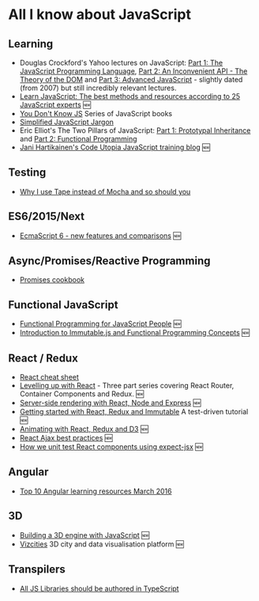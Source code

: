 # All I know about JavaScript

## Learning ##
 * Douglas Crockford's Yahoo lectures on JavaScript: [Part 1: The JavaScript Programming Language](https://www.youtube.com/watch?v=v2ifWcnQs6M), [Part 2: An Inconvenient API - The Theory of the DOM](https://www.youtube.com/watch?v=Y2Y0U-2qJMs) and [Part 3: Advanced JavaScript](https://www.youtube.com/watch?v=DwYPG6vreJg) - slightly dated (from 2007) but still incredibly relevant lectures.
 * [Learn JavaScript: The best methods and resources according to 25 JavaScript experts](https://psdtowp.net/learn-javascript.html) :new:
 * [You Don't Know JS](https://github.com/getify/You-Dont-Know-JS) Series of JavaScript books
 * [Simplified JavaScript Jargon](https://github.com/HugoGiraudel/SJSJ)
 * Eric Elliot's The Two Pillars of JavaScript: [Part 1: Prototypal Inheritance](https://medium.com/javascript-scene/the-two-pillars-of-javascript-ee6f3281e7f3#.2oaw14lc5) and [Part 2: Functional Programming](https://medium.com/javascript-scene/the-two-pillars-of-javascript-pt-2-functional-programming-a63aa53a41a4#.6eui0zlbh)
 * [Jani Hartikainen's Code Utopia JavaScript training blog](http://codeutopia.net/blog/) :new:

## Testing
 * [Why I use Tape instead of Mocha and so should you](https://medium.com/javascript-scene/why-i-use-tape-instead-of-mocha-so-should-you-6aa105d8eaf4)

## ES6/2015/Next
 * [EcmaScript 6 - new features and comparisons](http://es6-features.org/) :new:

## Async/Promises/Reactive Programming
 * [Promises cookbook](https://github.com/mattdesl/promise-cookbook)

## Functional JavaScript ##
 * [Functional Programming for JavaScript People](https://medium.com/@chetcorcos/functional-programming-for-javascript-people-1915d8775504) :new:
 * [Introduction to Immutable.js and Functional Programming Concepts](https://auth0.com/blog/2016/03/23/intro-to-immutable-js/) :new:

## React / Redux ##
 * [React cheat sheet](http://reactcheatsheet.com/)
 * [Levelling up with React](https://css-tricks.com/learning-react-router/) - Three part series covering React Router, Container Components and Redux. :new:
 * [Server-side rendering with React, Node and Express](https://www.smashingmagazine.com/2016/03/server-side-rendering-react-node-express/) :new:
 * [Getting started with React, Redux and Immutable](http://www.theodo.fr/blog/2016/03/getting-started-with-react-redux-and-immutable-a-test-driven-tutorial-part-1/) A test-driven tutorial :new:
 * [Animating with React, Redux and D3](http://swizec.com/blog/animating-with-react-redux-and-d3/swizec/6775) :new:
 * [React Ajax best practices](http://andrewhfarmer.com/react-ajax-best-practices/) :new:
 * [How we unit test React components using expect-jsx](https://blog.algolia.com/how-we-unit-test-react-components-using-expect-jsx/) :new:

## Angular ##
  * [Top 10 Angular learning resources March 2016](https://medium.com/@Mybridge/top-10-resources-to-learn-angularjs-from-march-2016-fb2a7cba940e#.28r0cai5k)

## 3D ##
 * [Building a 3D engine with JavaScript](http://www.sitepoint.com/building-3d-engine-javascript/) :new:
 * [Vizcities](https://github.com/vizicities/vizicities) 3D city and data visualisation platform :new:

## Transpilers ##
 * [All JS Libraries should be authored in TypeScript](http://staltz.com/all-js-libraries-should-be-authored-in-typescript.html)
